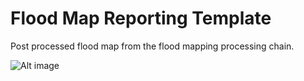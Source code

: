 # Flood Map Reporting Template

Post processed flood map from the flood mapping processing chain.

![Alt image](https://github.com/edd3x/flood_mapping/blob/main/flood_ext_map.png)